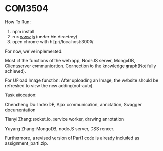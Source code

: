# COM3504
 How To Run: 
1. npm install
2. run www.js (under bin directory)
3. open chrome with     http://localhost:3000/


For now, we've inplemented: 

Most of the functions of the web app,
NodeJS server,
MongoDB,
Client/server communication.
Connection to the knowledge graph(Not fully achieved).

For UPload Image function: After uploading an Image, the website should be refreshed to view the new adding(not-auto).

Task allocation:

Chencheng Du: IndexDB, Ajax communication, annotation, Swagger documentation

Tianyi Zhang:socket.io, service worker, drawing annotation

Yuyang Zhang: MongoDB, nodeJS server, CSS render.


Furthermore, a revised version of Part1 code is already included as assignment_partI.zip.
